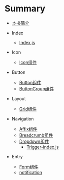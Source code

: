 # Summary

* [本书简介](README.md)

+ Index
  + [Index.js](./story/index.js.md)

+ Icon
  + [Icon组件](./story/components/icon.md)

+ Button
  + [Button组件](./story/components/button.md)
  + [ButtonGroup组件](./story/components/button_group.md)

+ Layout
  + [Grid组件](./story/components/grid.md)

+ Navigation
  + [Affix组件](./story/components/affix.md)
  + [Breadcrumb组件](./story/components/breadcrumb.md)
  + [Dropdown组件](./story/components/dropdown.md)
    + [Trigger-index.js](./story/components/trigger_index.md)

+ Entry
  + [Form组件](./story/components/form.md) 
  + [notification](./story/components/notification.md)